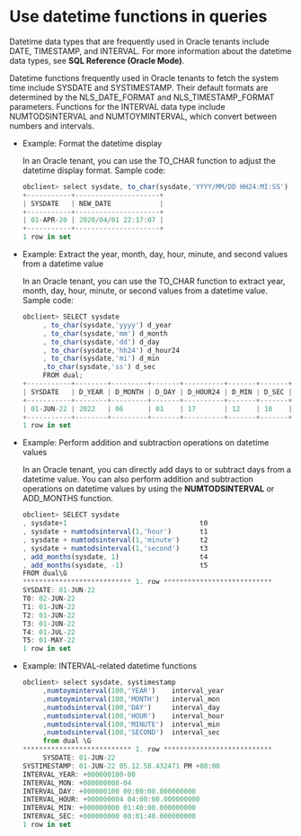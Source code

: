 # Use datetime functions in queries

Datetime data types that are frequently used in Oracle tenants include DATE, TIMESTAMP, and INTERVAL. For more information about the datetime data types, see **SQL Reference (Oracle Mode)**.

Datetime functions frequently used in Oracle tenants to fetch the system time include SYSDATE and SYSTIMESTAMP. Their default formats are determined by the NLS_DATE_FORMAT and NLS_TIMESTAMP_FORMAT parameters. Functions for the INTERVAL data type include NUMTODSINTERVAL and NUMTOYMINTERVAL, which convert between numbers and intervals.

* Example: Format the datetime display

   In an Oracle tenant, you can use the TO_CHAR function to adjust the datetime display format. Sample code:

   ```javascript
   obclient> select sysdate, to_char(sysdate,'YYYY/MM/DD HH24:MI:SS') new_date from dual;
   +-----------+---------------------+
   | SYSDATE   | NEW_DATE            |
   +-----------+---------------------+
   | 01-APR-20 | 2020/04/01 22:17:07 |
   +-----------+---------------------+
   1 row in set
   ```

* Example: Extract the year, month, day, hour, minute, and second values from a datetime value

   In an Oracle tenant, you can use the TO_CHAR function to extract year, month, day, hour, minute, or second values from a datetime value. Sample code:

   ```javascript
   obclient> SELECT sysdate
        , to_char(sysdate,'yyyy') d_year
        , to_char(sysdate,'mm') d_month
        , to_char(sysdate,'dd') d_day
        , to_char(sysdate,'hh24') d_hour24
        , to_char(sysdate,'mi') d_min
        ,to_char(sysdate,'ss') d_sec
        FROM dual;
   +-----------+--------+---------+-------+----------+-------+-------+
   | SYSDATE   | D_YEAR | D_MONTH | D_DAY | D_HOUR24 | D_MIN | D_SEC |
   +-----------+--------+---------+-------+----------+-------+-------+
   | 01-JUN-22 | 2022   | 06      | 01    | 17       | 12    | 10    |
   +-----------+--------+---------+-------+----------+-------+-------+
   1 row in set
   ```

* Example: Perform addition and subtraction operations on datetime values

   In an Oracle tenant, you can directly add days to or subtract days from a datetime value. You can also perform addition and subtraction operations on datetime values by using the **NUMTODSINTERVAL** or ADD_MONTHS function.

   ```javascript
   obclient> SELECT sysdate
   , sysdate+1                                 t0
   , sysdate + numtodsinterval(1,'hour')       t1
   , sysdate + numtodsinterval(1,'minute')     t2
   , sysdate + numtodsinterval(1,'second')     t3
   , add_months(sysdate, 1)                    t4
   , add_months(sysdate, -1)                   t5
   FROM dual\G
   *************************** 1. row ***************************
   SYSDATE: 01-JUN-22
   T0: 02-JUN-22
   T1: 01-JUN-22
   T2: 01-JUN-22
   T3: 01-JUN-22
   T4: 01-JUL-22
   T5: 01-MAY-22
   1 row in set
   ```

* Example: INTERVAL-related datetime functions

   ```javascript
   obclient> select sysdate, systimestamp
        ,numtoyminterval(100,'YEAR')    interval_year
        ,numtoyminterval(100,'MONTH')   interval_mon
        ,numtodsinterval(100,'DAY')     interval_day
        ,numtodsinterval(100,'HOUR')    interval_hour
        ,numtodsinterval(100,'MINUTE')  interval_min
        ,numtodsinterval(100,'SECOND')  interval_sec
        from dual \G
   *************************** 1. row ***************************
        SYSDATE: 01-JUN-22
   SYSTIMESTAMP: 01-JUN-22 05.12.58.432471 PM +08:00
   INTERVAL_YEAR: +000000100-00
   INTERVAL_MON: +000000008-04
   INTERVAL_DAY: +000000100 00:00:00.000000000
   INTERVAL_HOUR: +000000004 04:00:00.000000000
   INTERVAL_MIN: +000000000 01:40:00.000000000
   INTERVAL_SEC: +000000000 00:01:40.000000000
   1 row in set
   ```
